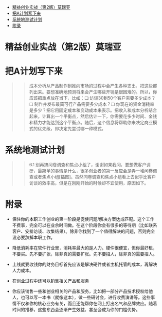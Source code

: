 <!-- TOC -->

- [精益创业实战（第2版）莫瑞亚](#精益创业实战第2版莫瑞亚)
- [把A计划写下来](#把a计划写下来)
- [系统地测试计划](#系统地测试计划)
- [附录](#附录)

<!-- /TOC -->


# 精益创业实战（第2版）莫瑞亚


# 把A计划写下来

>> 成本分析从产品制作到推向市场的过程中会产生各种支出，把这些都列出来。要想准确地预测将来会产生哪些开销是很困难的。所以，你应该把重点放在当下，比如：❑ 访谈30到50个客户需要多少成本？❑ 制作并发布最简可行产品需要多少成本？❑ 你现在的资金消耗率是多少？把它用固定成本和变动成本来表示。把收入和成本分析结合起来，计算出一个平衡点，然后估计一下，你需要花多少时间、金钱和精力才能达到这个平衡点。随后，这个信息将帮助你来决定商业模式的优先级，即决定先尝试哪一种模式。

# 系统地测试计划

>> 6.1 别再搞问卷调查和焦点小组了，谢谢如果我问，要想做客户调研，最简单的事情是什么，很多创业者的第一反应会是弄一堆问卷调查或者焦点小组[插图]。虽然问卷调查和焦点小组看上去似乎比客户访谈的效率高，但是在刚刚开始的时候却不宜使用，原因如下。

# 附录

- 保住你的本职工作创业的第一阶段是促使问题/解决方案达成匹配。这个工作不费事，完全可以在业余时间做。在这个阶段你会有很多的等待期（比如联系客户、安排访谈、收集结果）。除非你找到了一个值得解决的问题，否则完全没必要辞掉本职工作。

- 降低消耗率在软件行业里，消耗率最大的是人力。硬件很便宜，但你最好租，不要买。先不要扩张，除非真的需要扩张。先不要招人，除非真的需要招人。

- 上线就要收钱你的财务目标首先应该是解决硬件或者主机托管的成本，再解决人力成本。

- 在创业过程中还可以销售相关产品和服务

- 你应该销售一些和创业相关的产品和服务，比如把一部分产品技术授权给他人，也可以写一本书（就像这本），做一些研讨会，进行收费演讲等。这些事情不仅和你的核心业务有关，而且还能帮你在网上打出名气和品牌效应。随着时间的推移，这些东西会逐渐产生效益，甚至会成为你的门槛优势。
